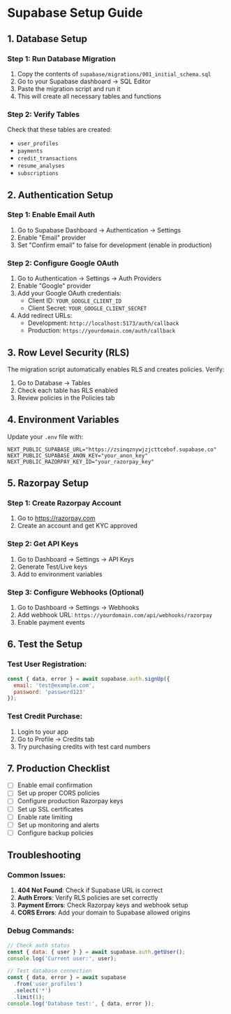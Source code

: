 # Supabase Setup Guide

## 1. Database Setup

### Step 1: Run Database Migration
1. Copy the contents of `supabase/migrations/001_initial_schema.sql`
2. Go to your Supabase dashboard → SQL Editor
3. Paste the migration script and run it
4. This will create all necessary tables and functions

### Step 2: Verify Tables
Check that these tables are created:
- `user_profiles`
- `payments` 
- `credit_transactions`
- `resume_analyses`
- `subscriptions`

## 2. Authentication Setup

### Step 1: Enable Email Auth
1. Go to Supabase Dashboard → Authentication → Settings
2. Enable "Email" provider
3. Set "Confirm email" to false for development (enable in production)

### Step 2: Configure Google OAuth
1. Go to Authentication → Settings → Auth Providers
2. Enable "Google" provider
3. Add your Google OAuth credentials:
   - Client ID: `YOUR_GOOGLE_CLIENT_ID`
   - Client Secret: `YOUR_GOOGLE_CLIENT_SECRET`
4. Add redirect URLs:
   - Development: `http://localhost:5173/auth/callback`
   - Production: `https://yourdomain.com/auth/callback`

## 3. Row Level Security (RLS)

The migration script automatically enables RLS and creates policies. Verify:
1. Go to Database → Tables
2. Check each table has RLS enabled
3. Review policies in the Policies tab

## 4. Environment Variables

Update your `.env` file with:
```env
NEXT_PUBLIC_SUPABASE_URL="https://zsinqznywjzjcttcebof.supabase.co"
NEXT_PUBLIC_SUPABASE_ANON_KEY="your_anon_key"
NEXT_PUBLIC_RAZORPAY_KEY_ID="your_razorpay_key"
```

## 5. Razorpay Setup

### Step 1: Create Razorpay Account
1. Go to https://razorpay.com
2. Create an account and get KYC approved

### Step 2: Get API Keys
1. Go to Dashboard → Settings → API Keys
2. Generate Test/Live keys
3. Add to environment variables

### Step 3: Configure Webhooks (Optional)
1. Go to Dashboard → Settings → Webhooks
2. Add webhook URL: `https://yourdomain.com/api/webhooks/razorpay`
3. Enable payment events

## 6. Test the Setup

### Test User Registration:
```javascript
const { data, error } = await supabase.auth.signUp({
  email: 'test@example.com',
  password: 'password123'
});
```

### Test Credit Purchase:
1. Login to your app
2. Go to Profile → Credits tab
3. Try purchasing credits with test card numbers

## 7. Production Checklist

- [ ] Enable email confirmation
- [ ] Set up proper CORS policies
- [ ] Configure production Razorpay keys
- [ ] Set up SSL certificates
- [ ] Enable rate limiting
- [ ] Set up monitoring and alerts
- [ ] Configure backup policies

## Troubleshooting

### Common Issues:

1. **404 Not Found**: Check if Supabase URL is correct
2. **Auth Errors**: Verify RLS policies are set correctly
3. **Payment Errors**: Check Razorpay keys and webhook setup
4. **CORS Errors**: Add your domain to Supabase allowed origins

### Debug Commands:
```javascript
// Check auth status
const { data: { user } } = await supabase.auth.getUser();
console.log('Current user:', user);

// Test database connection
const { data, error } = await supabase
  .from('user_profiles')
  .select('*')
  .limit(1);
console.log('Database test:', { data, error });
```
